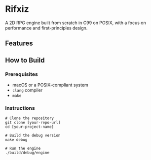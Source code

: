 # Rifxiz

A 2D RPG engine built from scratch in C99 on POSIX, with a focus on performance and first-principles design.

## Features

## How to Build

### Prerequisites
- macOS or a POSIX-compliant system
- `clang` compiler
- `make`

### Instructions
```shell
# Clone the repository
git clone [your-repo-url]
cd [your-project-name]

# Build the debug version
make debug

# Run the engine
./build/debug/engine
